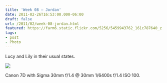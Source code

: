 ```yaml
---
title: 'Week 08 – Jordan'
date: 2011-02-26T16:53:00.000-06:00
draft: false
url: /2011/02/week-08-jordan.html
featured: https://farm6.static.flickr.com/5256/5459943762_161c787640_z.jpg
tags: 
- post
- Photo
---
```


Lucy and Lily in their usual states.

[![](https://farm6.static.flickr.com/5256/5459943762_161c787640_z.jpg)](https://www.flickr.com/photos/jhofker/5459943762/in/datetaken/)

Canon 7D with Sigma 30mm f/1.4 @ 30mm 1/6400s f/1.4 ISO 100.
